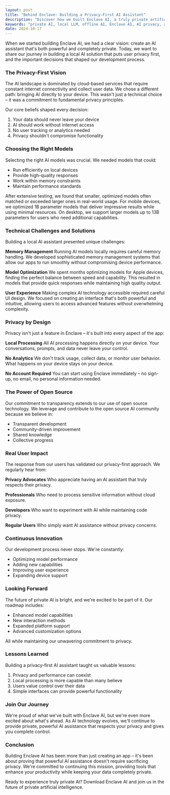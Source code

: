 ```yaml
---
layout: post
title: "Behind Enclave: Building a Privacy-First AI Assistant"
description: "Discover how we built Enclave AI, a truly private artificial intelligence assistant. Learn about our journey in creating a local LLM app that puts privacy first."
keywords: "private AI, local LLM, offline AI, Enclave AI, AI privacy, anonymous AI, private computing, AI assistant"
date: 2024-10-17
---
```


When we started building Enclave AI, we had a clear vision: create an AI assistant that's both powerful and completely private. Today, we want to share our journey in building a local AI solution that puts user privacy first, and the important decisions that shaped our development process.

### The Privacy-First Vision

The AI landscape is dominated by cloud-based services that require constant internet connectivity and collect user data. We chose a different path: bringing AI directly to your device. This wasn't just a technical choice – it was a commitment to fundamental privacy principles.

Our core beliefs shaped every decision:
1. Your data should never leave your device
2. AI should work without internet access
3. No user tracking or analytics needed
4. Privacy shouldn't compromise functionality

### Choosing the Right Models

Selecting the right AI models was crucial. We needed models that could:
- Run efficiently on local devices
- Provide high-quality responses
- Work within memory constraints
- Maintain performance standards

After extensive testing, we found that smaller, optimized models often matched or exceeded larger ones in real-world usage. For mobile devices, we optimized 1B parameter models that deliver impressive results while using minimal resources. On desktop, we support larger models up to 13B parameters for users who need additional capabilities.

### Technical Challenges and Solutions

Building a local AI assistant presented unique challenges:

**Memory Management**
Running AI models locally requires careful memory handling. We developed sophisticated memory management systems that allow our apps to run smoothly without compromising device performance.

**Model Optimization**
We spent months optimizing models for Apple devices, finding the perfect balance between speed and capability. This resulted in models that provide quick responses while maintaining high quality output.

**User Experience**
Making complex AI technology accessible required careful UI design. We focused on creating an interface that's both powerful and intuitive, allowing users to access advanced features without overwhelming complexity.

### Privacy by Design

Privacy isn't just a feature in Enclave – it's built into every aspect of the app:

**Local Processing**
All AI processing happens directly on your device. Your conversations, prompts, and data never leave your control.

**No Analytics**
We don't track usage, collect data, or monitor user behavior. What happens on your device stays on your device.

**No Account Required**
You can start using Enclave immediately – no sign-up, no email, no personal information needed.

### The Power of Open Source

Our commitment to transparency extends to our use of open source technology. We leverage and contribute to the open source AI community because we believe in:
- Transparent development
- Community-driven improvement
- Shared knowledge
- Collective progress

### Real User Impact

The response from our users has validated our privacy-first approach. We regularly hear from:

**Privacy Advocates**
Who appreciate having an AI assistant that truly respects their privacy.

**Professionals**
Who need to process sensitive information without cloud exposure.

**Developers**
Who want to experiment with AI while maintaining code privacy.

**Regular Users**
Who simply want AI assistance without privacy concerns.

### Continuous Innovation

Our development process never stops. We're constantly:
- Optimizing model performance
- Adding new capabilities
- Improving user experience
- Expanding device support

### Looking Forward

The future of private AI is bright, and we're excited to be part of it. Our roadmap includes:
- Enhanced model capabilities
- New interaction methods
- Expanded platform support
- Advanced customization options

All while maintaining our unwavering commitment to privacy.

### Lessons Learned

Building a privacy-first AI assistant taught us valuable lessons:
1. Privacy and performance can coexist
2. Local processing is more capable than many believe
3. Users value control over their data
4. Simple interfaces can provide powerful functionality

### Join Our Journey

We're proud of what we've built with Enclave AI, but we're even more excited about what's ahead. As AI technology evolves, we'll continue to provide private, powerful AI assistance that respects your privacy and gives you complete control.

### Conclusion

Building Enclave AI has been more than just creating an app – it's been about proving that powerful AI assistance doesn't require sacrificing privacy. We're committed to continuing this mission, providing tools that enhance your productivity while keeping your data completely private.

Ready to experience truly private AI? Download Enclave AI and join us in the future of private artificial intelligence. 